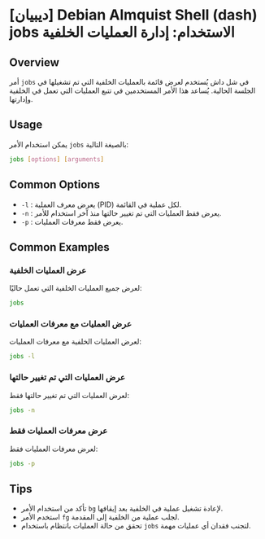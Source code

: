 # [ديبيان] Debian Almquist Shell (dash) jobs الاستخدام: إدارة العمليات الخلفية

## Overview
أمر `jobs` في شل داش يُستخدم لعرض قائمة بالعمليات الخلفية التي تم تشغيلها في الجلسة الحالية. يُساعد هذا الأمر المستخدمين في تتبع العمليات التي تعمل في الخلفية وإدارتها.

## Usage
يمكن استخدام الأمر `jobs` بالصيغة التالية:

```bash
jobs [options] [arguments]
```

## Common Options
- `-l` : يعرض معرف العملية (PID) لكل عملية في القائمة.
- `-n` : يعرض فقط العمليات التي تم تغيير حالتها منذ آخر استخدام للأمر.
- `-p` : يعرض فقط معرفات العمليات.

## Common Examples
### عرض العمليات الخلفية
لعرض جميع العمليات الخلفية التي تعمل حاليًا:

```bash
jobs
```

### عرض العمليات مع معرفات العمليات
لعرض العمليات الخلفية مع معرفات العمليات:

```bash
jobs -l
```

### عرض العمليات التي تم تغيير حالتها
لعرض العمليات التي تم تغيير حالتها فقط:

```bash
jobs -n
```

### عرض معرفات العمليات فقط
لعرض معرفات العمليات فقط:

```bash
jobs -p
```

## Tips
- تأكد من استخدام الأمر `bg` لإعادة تشغيل عملية في الخلفية بعد إيقافها.
- استخدم الأمر `fg` لجلب عملية من الخلفية إلى المقدمة.
- تحقق من حالة العمليات بانتظام باستخدام `jobs` لتجنب فقدان أي عمليات مهمة.
